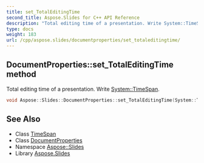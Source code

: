 ```yaml
---
title: set_TotalEditingTime
second_title: Aspose.Slides for C++ API Reference
description: "Total editing time of a presentation. Write System::TimeSpan."
type: docs
weight: 183
url: /cpp/aspose.slides/documentproperties/set_totaleditingtime/
---
```

## DocumentProperties::set_TotalEditingTime method


Total editing time of a presentation. Write [System::TimeSpan](../../../system/timespan/).

```cpp
void Aspose::Slides::DocumentProperties::set_TotalEditingTime(System::TimeSpan value) override
```

## See Also

* Class [TimeSpan](../../../system/timespan/)
* Class [DocumentProperties](../)
* Namespace [Aspose::Slides](../../)
* Library [Aspose.Slides](../../../)
